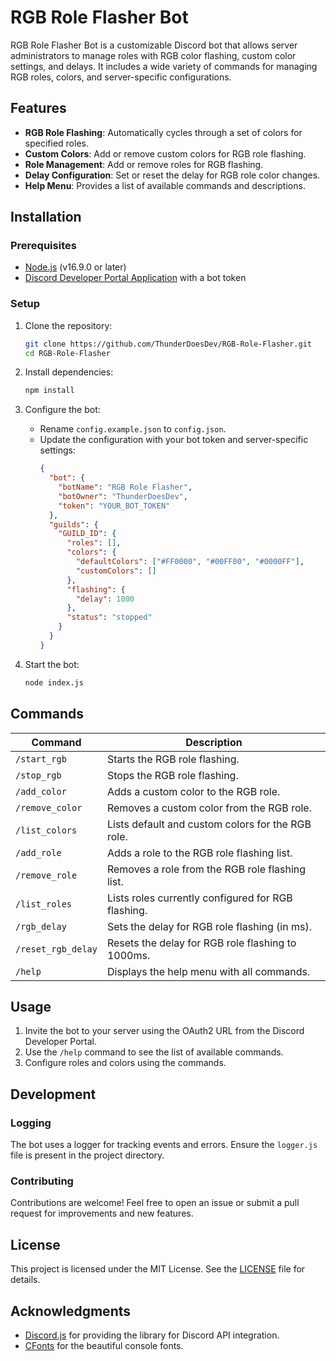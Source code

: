 # RGB Role Flasher Bot

RGB Role Flasher Bot is a customizable Discord bot that allows server administrators to manage roles with RGB color flashing, custom color settings, and delays. It includes a wide variety of commands for managing RGB roles, colors, and server-specific configurations.

## Features
- **RGB Role Flashing**: Automatically cycles through a set of colors for specified roles.
- **Custom Colors**: Add or remove custom colors for RGB role flashing.
- **Role Management**: Add or remove roles for RGB flashing.
- **Delay Configuration**: Set or reset the delay for RGB role color changes.
- **Help Menu**: Provides a list of available commands and descriptions.

## Installation

### Prerequisites
- [Node.js](https://nodejs.org/) (v16.9.0 or later)
- [Discord Developer Portal Application](https://discord.com/developers/applications) with a bot token

### Setup
1. Clone the repository:
   ```bash
   git clone https://github.com/ThunderDoesDev/RGB-Role-Flasher.git
   cd RGB-Role-Flasher
   ```

2. Install dependencies:
   ```bash
   npm install
   ```

3. Configure the bot:
   - Rename `config.example.json` to `config.json`.
   - Update the configuration with your bot token and server-specific settings:
     ```json
     {
       "bot": {
         "botName": "RGB Role Flasher",
         "botOwner": "ThunderDoesDev",
         "token": "YOUR_BOT_TOKEN"
       },
       "guilds": {
         "GUILD_ID": {
           "roles": [],
           "colors": {
             "defaultColors": ["#FF0000", "#00FF00", "#0000FF"],
             "customColors": []
           },
           "flashing": {
             "delay": 1000
           },
           "status": "stopped"
         }
       }
     }
     ```

4. Start the bot:
   ```bash
   node index.js
   ```

## Commands
| Command         | Description                                        |
|------------------|----------------------------------------------------|
| `/start_rgb`     | Starts the RGB role flashing.                     |
| `/stop_rgb`      | Stops the RGB role flashing.                      |
| `/add_color`     | Adds a custom color to the RGB role.              |
| `/remove_color`  | Removes a custom color from the RGB role.         |
| `/list_colors`   | Lists default and custom colors for the RGB role. |
| `/add_role`      | Adds a role to the RGB role flashing list.        |
| `/remove_role`   | Removes a role from the RGB role flashing list.   |
| `/list_roles`    | Lists roles currently configured for RGB flashing.|
| `/rgb_delay`     | Sets the delay for RGB role flashing (in ms).     |
| `/reset_rgb_delay` | Resets the delay for RGB role flashing to 1000ms.|
| `/help`          | Displays the help menu with all commands.         |

## Usage
1. Invite the bot to your server using the OAuth2 URL from the Discord Developer Portal.
2. Use the `/help` command to see the list of available commands.
3. Configure roles and colors using the commands.

## Development

### Logging
The bot uses a logger for tracking events and errors. Ensure the `logger.js` file is present in the project directory.

### Contributing
Contributions are welcome! Feel free to open an issue or submit a pull request for improvements and new features.

## License
This project is licensed under the MIT License. See the [LICENSE](LICENSE) file for details.

## Acknowledgments
- [Discord.js](https://discord.js.org/) for providing the library for Discord API integration.
- [CFonts](https://github.com/dominikwilkowski/cfonts) for the beautiful console fonts.
